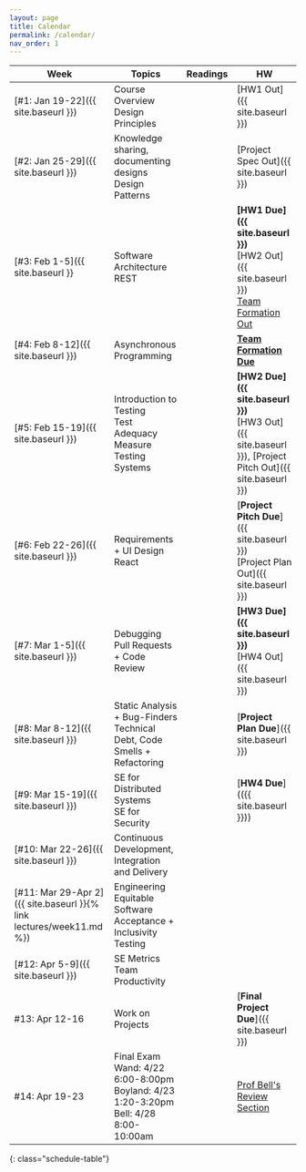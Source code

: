 ```yaml
---
layout: page
title: Calendar
permalink: /calendar/
nav_order: 1
---
```

| Week              | Topics                                                                      | Readings | HW |
|-------------------|-----------------------------------------------------------------------------|----------|----|
| [#1: Jan 19-22]({{ site.baseurl }})     | Course Overview<br />Design Principles					                  |          | [HW1 Out]({{ site.baseurl }})   |
| [#2: Jan 25-29]({{ site.baseurl }})     | Knowledge sharing, documenting designs<br />Design Patterns                 |          | [Project Spec Out]({{ site.baseurl }})    |
| [#3: Feb 1-5]({{ site.baseurl }}       | Software Architecture<br />REST                           			      |          | **[HW1 Due]({{ site.baseurl }})**<br />[HW2 Out]({{ site.baseurl }})<br />[Team Formation Out](https://docs.google.com/forms/d/e/1FAIpQLSdZu1Zv-45lxVN8d6BfhgMRCX3wM1C4DbSyjZgmSkR9_dPhKQ/viewform?usp=sf_link)    |
| [#4: Feb 8-12]({{ site.baseurl }})      | Asynchronous Programming                                                    |          | **[Team Formation Due](https://docs.google.com/forms/d/e/1FAIpQLSdZu1Zv-45lxVN8d6BfhgMRCX3wM1C4DbSyjZgmSkR9_dPhKQ/viewform?usp=sf_link)**    |
| [#5: Feb 15-19]({{ site.baseurl }})      | Introduction to Testing<br />Test Adequacy Measure<br/>Testing Systems	                      |          |  **[HW2 Due]({{ site.baseurl }})**<br />[HW3 Out]({{ site.baseurl }}), [Project Pitch Out]({{ site.baseurl }})    |
| [#6: Feb 22-26]({{ site.baseurl }})     | Requirements + UI Design <br/> React                                 |          | [**Project Pitch Due**]({{ site.baseurl }})<br /> [Project Plan Out]({{ site.baseurl }})    |
| [#7: Mar 1-5]({{ site.baseurl }})       | Debugging<br />Pull Requests + Code Review                                  |          |**[HW3 Due]({{ site.baseurl }})**<br />[HW4 Out]({{ site.baseurl }})  |
| [#8: Mar 8-12]({{ site.baseurl }})      | Static Analysis + Bug-Finders<br />Technical Debt, Code Smells + Refactoring  |          |  [**Project Plan Due**]({{ site.baseurl }})  |
| [#9: Mar 15-19]({{ site.baseurl }})     | SE for Distributed Systems<br />SE for Security 	                          |          |    [**HW4 Due**](({{ site.baseurl }})) |
| [#10: Mar 22-26]({{ site.baseurl }})    | Continuous Development, Integration<br />and Delivery |          |    |
| [#11: Mar 29-Apr 2]({{ site.baseurl }}{% link lectures/week11.md %}) | Engineering Equitable Software<br />Acceptance + Inclusivity Testing   		  |          |    |
| [#12: Apr 5-9]({{ site.baseurl }})       | SE Metrics <br />Team Productivity |          |    |
| #13: Apr 12-16    | Work on Projects                                   							          |          |    [**Final Project Due**]({{ site.baseurl }}) |
| #14: Apr 19-23    | Final Exam <br/>Wand: 4/22 6:00-8:00pm<br/>Boyland: 4/23 1:20-3:20pm<br/>Bell: 4/28 8:00-10:00am |          | [Prof Bell's Review Section]({{site.baseurl}})   |
{: class="schedule-table"}
